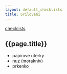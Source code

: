 ```yaml
---
layout: default_checklists
title: Grilovani
---
```


[checklists](.)

## {{page.title}}

- papirove uterky
- nuz (morakniv)
- prkenko
